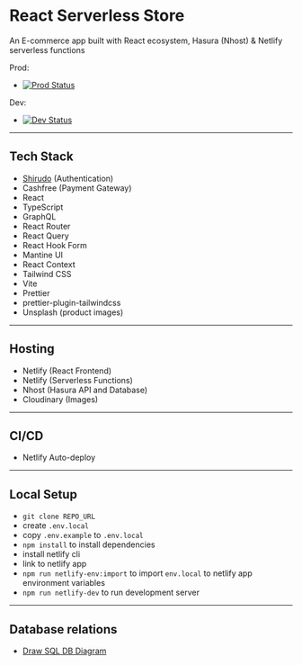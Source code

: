 # React Serverless Store

An E-commerce app built with React ecosystem, Hasura (Nhost) & Netlify
serverless functions

Prod:

- [![Prod Status](https://api.netlify.com/api/v1/badges/e4f48dbd-7dde-4b23-ace5-a0fae396e0bf/deploy-status)](https://app.netlify.com/sites/reacthasurastore/deploys)

Dev:

- [![Dev Status](https://api.netlify.com/api/v1/badges/c3a77946-4714-49e3-8feb-cd43997c9d11/deploy-status)](https://app.netlify.com/sites/reacthasurastoredev/deploys)

---

## Tech Stack

- <a href="https://github.com/Pranay-Tej/shirudo" target="_blank">Shirudo</a>
  (Authentication)
- Cashfree (Payment Gateway)
- React
- TypeScript
- GraphQL
- React Router
- React Query
- React Hook Form
- Mantine UI
- React Context
- Tailwind CSS
- Vite
- Prettier
- prettier-plugin-tailwindcss
- Unsplash (product images)

---

## Hosting

- Netlify (React Frontend)
- Netlify (Serverless Functions)
- Nhost (Hasura API and Database)
- Cloudinary (Images)

---

## CI/CD

- Netlify Auto-deploy

---

## Local Setup

- `git clone REPO_URL`
- create `.env.local`
- copy `.env.example` to `.env.local`
- `npm install` to install dependencies
- install netlify cli
- link to netlify app
- `npm run netlify-env:import` to import `env.local` to netlify app environment
  variables
- `npm run netlify-dev` to run development server

---

## Database relations

- <a href="https://drawsql.app/teams/solodev-2/diagrams/react-store" target="_blank">Draw
  SQL DB Diagram</a>
